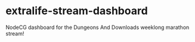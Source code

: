 # extralife-stream-dashboard
NodeCG dashboard for the Dungeons And Downloads weeklong marathon stream!
